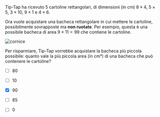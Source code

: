 Tip-Tap ha ricevuto $5$ cartoline rettangolari, di dimensioni (in cm) $8 \times 4$, $5 \times 5$, $3 \times 10$, $9 \times 1$ e $4 \times 6$.

Ora vuole acquistare una bacheca rettangolare in cui mettere le cartoline, possibilmente sovrapposte ma **non ruotate**. Per esempio, questa è una possibile bacheca di area $9 \times 11 = 99$ che contiene le cartoline.

![cornice](fig.asy)

Per risparmiare, Tip-Tap vorrebbe acquistare la bacheca più piccola possibile: quanto vale la più piccola area (in cm²) di una bacheca che può contenere le cartoline?

- [ ] $80$
- [ ] $10$
- [x] $90$
- [ ] $85$
- [ ] $0$

